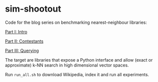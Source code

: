 sim-shootout
============

Code for the blog series on benchmarking nearest-neighbour libraries:

[Part I: Intro](http://radimrehurek.com/2013/11/performance-shootout-of-nearest-neighbours-intro/)

[Part II: Contestants](http://radimrehurek.com/2013/12/performance-shootout-of-nearest-neighbours-contestants/)

[Part III: Querying](http://radimrehurek.com/2014/01/performance-shootout-of-nearest-neighbours-querying/)

The target are libraries that expose a Python interface and allow (exact or approximate) k-NN search in high dimensional vector spaces.

Run `run_all.sh` to download Wikipedia, index it and run all experiments.
